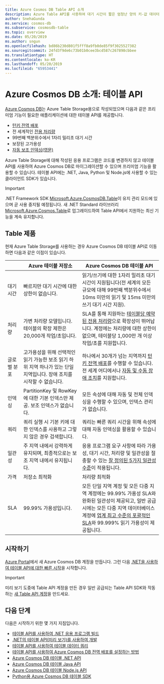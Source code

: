 ```yaml
---
title: Azure Cosmos DB Table API 소개
description: Azure Table API를 사용하여 대기 시간이 짧은 엄청난 양의 키-값 데이터를 저장하고 쿼리하는 데 Azure Cosmos DB를 사용하는 방법을 알아봅니다.
author: SnehaGunda
ms.service: cosmos-db
ms.subservice: cosmosdb-table
ms.topic: overview
ms.date: 05/20/2019
ms.author: sngun
ms.openlocfilehash: bd86b230d801f5fff8a9fb0de85f9f3025527382
ms.sourcegitcommit: 24fd3f9de6c73b01b0cee3bcd587c267898cbbee
ms.translationtype: HT
ms.contentlocale: ko-KR
ms.lasthandoff: 05/20/2019
ms.locfileid: "65953441"
---
```

# <a name="introduction-to-azure-cosmos-db-table-api"></a>Azure Cosmos DB 소개: 테이블 API

[Azure Cosmos DB](introduction.md)는 Azure Table Storage용으로 작성되었으며 다음과 같은 프리미엄 기능이 필요한 애플리케이션에 대한 테이블 API를 제공합니다.

* [턴키 전역 배포](distribute-data-globally.md)
* 전 세계적인 [전용 처리량](partition-data.md)
* 99번째 백분위수에서 1자리 밀리초 대기 시간
* 보장된 고가용성
* [자동 보조 인덱싱(영문)](https://www.vldb.org/pvldb/vol8/p1668-shukla.pdf)

Azure Table Storage에 대해 작성된 응용 프로그램은 코드를 변경하지 않고 테이블 API를 사용하여 Azure Cosmos DB로 마이그레이션할 수 있으며 프리미엄 기능을 활용할 수 있습니다. 테이블 API에는 .NET, Java, Python 및 Node.js에 사용할 수 있는 클라이언트 SDK가 있습니다.

> [!IMPORTANT]
> .NET Framework SDK [Microsoft.Azure.CosmosDB.Table](https://www.nuget.org/packages/Microsoft.Azure.CosmosDB.Table)이 유지 관리 모드에 있으며 곧 사용 중지될 예정됩니다. 새 .NET Standard 라이브러리 [Microsoft.Azure.Cosmos.Table](https://www.nuget.org/packages/Microsoft.Azure.Cosmos.Table)로 업그레이드하여 Table API에서 지원하는 최신 기능을 계속 유지합니다.

## <a name="table-offerings"></a>Table 제품
현재 Azure Table Storage를 사용하는 경우 Azure Cosmos DB 테이블 API로 이동하면 다음과 같은 이점이 있습니다.

| | Azure 테이블 저장소 | Azure Cosmos DB 테이블 API |
| --- | --- | --- |
| 대기 시간 | 빠르지만 대기 시간에 대한 상한이 없습니다. | 읽기/쓰기에 대한 1자리 밀리초 대기 시간이 지원됩니다(전 세계의 모든 규모에 대해 99번째 백분위수에서 10ms 미만의 읽기 및 15ms 미만의 쓰기 대기 시간 지원). |
| 처리량 | 가변 처리량 모델입니다. 테이블의 확장 제한은 20,000개 작업/초입니다. | SLA를 통해 지원하는 [테이블당 예약된 전용 처리량](request-units.md)으로 확장성이 뛰어납니다. 계정에는 처리량에 대한 상한이 없으며, 테이블당 1,000만 개 이상 작업/초를 지원합니다. |
| 글로벌 분포 | 고가용성을 위해 선택적인 읽기 가능한 보조 읽기 하위 지역 하나가 있는 단일 지역입니다. 장애 조치를 시작할 수 없습니다. | 하나에서 30개가 넘는 지역까지 [턴키 전역 배포](distribute-data-globally.md)를 수행할 수 있습니다. 전 세계 어디에서나 [자동 및 수동 장애 조치](high-availability.md)를 지원합니다. |
| 인덱싱 | PartitionKey 및 RowKey에 대한 기본 인덱스만 제공. 보조 인덱스가 없습니다. | 모든 속성에 대해 자동 및 전체 인덱싱을 수행할 수 있으며, 인덱스 관리가 없습니다. |
| 쿼리 | 쿼리 실행 시 기본 키에 대한 인덱스를 사용하고 그렇지 않은 경우 검색합니다. | 쿼리는 빠른 쿼리 시간을 위해 속성에 대해 자동 인덱싱을 활용할 수 있습니다. |
| 일관성 | 주 지역 내에서 강력하게 유지되며, 최종적으로는 보조 지역 내에서 유지됩니다. | 응용 프로그램 요구 사항에 따라 가용성, 대기 시간, 처리량 및 일관성을 절충할 수 있는 [잘 정의된 5가지 일관성 수준](consistency-levels.md)이 적용됩니다. |
| 가격 | 저장소 최적화 | 처리량 최적화 |
| SLA | 99.99% 가용성입니다. | 모든 단일 지역 계정 및 모든 다중 지역 계정에는 99.99% 가용성 SLA와 완화된 일관성이 제공되고, 일반 공급 시에는 모든 다중 지역 데이터베이스 계정에 [업계 최고 수준의 포괄적인 SLA](https://azure.microsoft.com/support/legal/sla/cosmos-db/)와 99.999% 읽기 가용성이 제공됩니다. |

## <a name="get-started"></a>시작하기

[Azure Portal](https://portal.azure.com)에서 새 Azure Cosmos DB 계정을 만듭니다. 그런 다음 [.NET을 사용하여 테이블 API에 대한 빠른 시작](create-table-dotnet.md)을 시작합니다. 

> [!IMPORTANT]
> 미리 보기 도중에 Table API 계정을 만든 경우 일반 공급되는 Table API SDK와 작동하는 [새 Table API 계정](create-table-dotnet.md#create-a-database-account)을 만드세요.
>

## <a name="next-steps"></a>다음 단계

다음은 시작하기 위한 몇 가지 지침입니다.
* [테이블 API를 사용하여 .NET 응용 프로그램 빌드](create-table-dotnet.md)
* [.NET의 테이블 API(미리 보기)를 사용하여 개발](tutorial-develop-table-dotnet.md)
* [테이블 API를 사용하여 테이블 데이터 쿼리](tutorial-query-table.md)
* [테이블 API를 사용하여 Azure Cosmos DB 전역 배포를 설정하는 방법](tutorial-global-distribution-table.md)
* [Azure Cosmos DB 테이블 .NET API](table-sdk-dotnet.md)
* [Azure Cosmos DB 테이블 Java API](table-sdk-java.md)
* [Azure Cosmos DB 테이블 Node.js API](table-sdk-nodejs.md)
* [Python용 Azure Cosmos DB 테이블 SDK](table-sdk-python.md)

